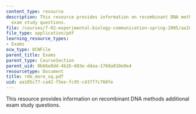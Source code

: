 ```yaml
---
content_type: resource
description: This resource provides information on recombinant DNA methods additional
  exam study questions.
file: /courses/7-02-experimental-biology-communication-spring-2005/aa105c77ca42f5eefc95c437f7c760fe_rdm_more_sq.pdf
file_type: application/pdf
learning_resource_types:
- Exams
ocw_type: OCWFile
parent_title: Exams
parent_type: CourseSection
parent_uid: 0b66e8dd-4b26-603e-ddaa-1768a010e0e4
resourcetype: Document
title: rdm_more_sq.pdf
uid: aa105c77-ca42-f5ee-fc95-c437f7c760fe
---
```

This resource provides information on recombinant DNA methods additional exam study questions.

